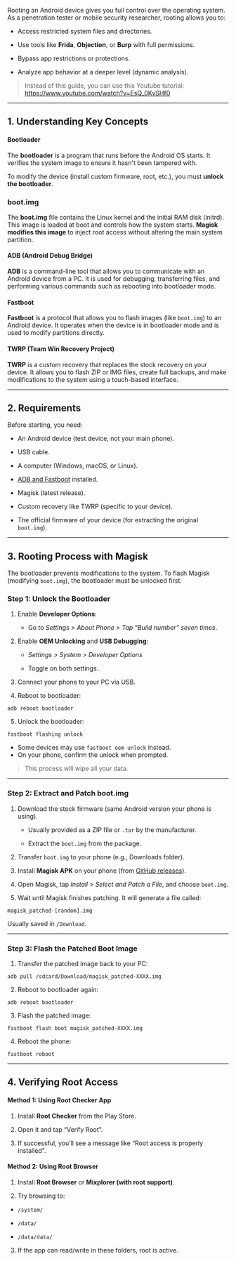 Rooting an Android device gives you full control over the operating system. As a penetration tester or mobile security researcher, rooting allows you to:

- Access restricted system files and directories.

- Use tools like **Frida**, **Objection**, or **Burp** with full permissions.

- Bypass app restrictions or protections.

- Analyze app behavior at a deeper level (dynamic analysis).

> Instead of this guide, you can use this Youtube tutorial: https://www.youtube.com/watch?v=EsQ_0KvSHf0

---

## 1. Understanding Key Concepts

#### Bootloader

The **bootloader** is a program that runs before the Android OS starts. It verifies the system image to ensure it hasn't been tampered with.

To modify the device (install custom firmware, root, etc.), you must **unlock the bootloader**.

### boot.img

The **boot.img** file contains the Linux kernel and the initial RAM disk (initrd). This image is loaded at boot and controls how the system starts. **Magisk modifies this image** to inject root access without altering the main system partition.

#### ADB (Android Debug Bridge)

**ADB** is a command-line tool that allows you to communicate with an Android device from a PC. It is used for debugging, transferring files, and performing various commands such as rebooting into bootloader mode.

#### Fastboot

**Fastboot** is a protocol that allows you to flash images (like `boot.img`) to an Android device. It operates when the device is in bootloader mode and is used to modify partitions directly.

#### TWRP (Team Win Recovery Project)

**TWRP** is a custom recovery that replaces the stock recovery on your device. It allows you to flash ZIP or IMG files, create full backups, and make modifications to the system using a touch-based interface.

---

## 2. Requirements

Before starting, you need:

- An Android device (test device, not your main phone).

- USB cable.

- A computer (Windows, macOS, or Linux).

- [ADB and Fastboot](https://developer.android.com/tools/releases/platform-tools) installed.

- Magisk (latest release).

- Custom recovery like TWRP (specific to your device).

- The official firmware of your device (for extracting the original `boot.img`).


---

## 3. Rooting Process with Magisk
The bootloader prevents modifications to the system. To flash Magisk (modifying `boot.img`), the bootloader must be unlocked first.

### Step 1: Unlock the Bootloader

1. Enable **Developer Options**:
    
    - Go to _Settings > About Phone > Tap “Build number” seven times_.
        
2. Enable **OEM Unlocking** and **USB Debugging**:
    
    - _Settings > System > Developer Options_
        
    - Toggle on both settings.
        
3. Connect your phone to your PC via USB.
    
4. Reboot to bootloader:
```
adb reboot bootloader
```
5. Unlock the bootloader:
```
fastboot flashing unlock
```
- Some devices may use `fastboot oem unlock` instead.
- On your phone, confirm the unlock when prompted.
> This process will wipe all your data.


---
### Step 2: Extract and Patch boot.img

1. Download the stock firmware (same Android version your phone is using).
    
    - Usually provided as a ZIP file or `.tar` by the manufacturer.
        
    - Extract the `boot.img` from the package.
        
2. Transfer `boot.img` to your phone (e.g., Downloads folder).
    
3. Install **Magisk APK** on your phone (from [GitHub releases](https://github.com/topjohnwu/Magisk)).
    
4. Open Magisk, tap _Install > Select and Patch a File_, and choose `boot.img`.
    
5. Wait until Magisk finishes patching. It will generate a file called:
```
magisk_patched-[random].img
```
Usually saved in `/Download`.


---

### Step 3: Flash the Patched Boot Image

1. Transfer the patched image back to your PC:
```
adb pull /sdcard/Download/magisk_patched-XXXX.img
```
2. Reboot to bootloader again:
```
adb reboot bootloader
```
3. Flash the patched image:
```
fastboot flash boot magisk_patched-XXXX.img
```
4. Reboot the phone:
```
fastboot reboot
```


----
## 4. Verifying Root Access

#### Method 1: Using Root Checker App

1. Install **Root Checker** from the Play Store.

2. Open it and tap “Verify Root”.

3. If successful, you’ll see a message like “Root access is properly installed”.


#### Method 2: Using Root Browser

1. Install **Root Browser** or **Mixplorer (with root support)**.

2. Try browsing to:

- `/system/`

- `/data/`

- `/data/data/`

3. If the app can read/write in these folders, root is active.